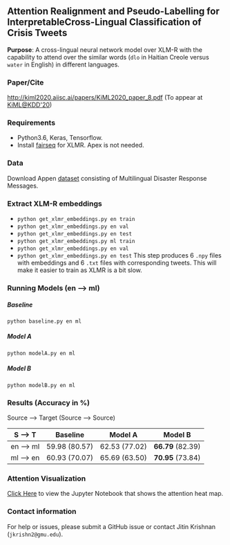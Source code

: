 ## Attention Realignment and Pseudo-Labelling for InterpretableCross-Lingual Classification of Crisis Tweets

**Purpose**: A cross-lingual neural network model over XLM-R with the capability to attend over the similar words (```dlo``` in Haitian Creole versus ```water``` in English) in different languages.

### Paper/Cite
http://kiml2020.aiisc.ai/papers/KiML2020_paper_8.pdf (To appear at [KiML@KDD'20](http://kiml2020.aiisc.ai/index.html))

### Requirements
- Python3.6, Keras, Tensorflow.
- Install [fairseq](https://github.com/pytorch/fairseq) for XLMR. Apex is not needed.

### Data
Download Appen [dataset](https://appen.com/datasets/combined-disaster-response-data/) consisting of Multilingual Disaster Response Messages.

### Extract XLM-R embeddings
- ```python get_xlmr_embeddings.py en train```
- ```python get_xlmr_embeddings.py en val```
- ```python get_xlmr_embeddings.py en test```
- ```python get_xlmr_embeddings.py ml train ```
- ```python get_xlmr_embeddings.py en val```
- ```python get_xlmr_embeddings.py en test```
This step produces 6 ```.npy``` files with embeddings and 6 ```.txt``` files with corresponding tweets. This will make it easier to train as XLMR is a bit slow.

### Running Models (en --> ml)
##### Baseline
```python baseline.py en ml```
##### Model A
```python modelA.py en ml```
##### Model B
```python modelB.py en ml```

### Results (Accuracy in %)
Source --> Target (Source --> Source)

| S --> T | Baseline | Model A | Model B|
 :-: |  :-: |  :-: |  :-: 
| en --> ml | 59.98 (80.57) | 62.53 (77.02) | **66.79** (82.39) |
| ml --> en | 60.93 (70.07) | 65.69 (63.50) | **70.95** (73.84) |

### Attention Visualization
[Click Here](https://github.com/jitinkrishnan/Cross-Lingual-Crisis-Tweet-Classification/blob/master/Attention%20Plot%20Example.ipynb) to view the Jupyter Notebook that shows the attention heat map.

### Contact information
For help or issues, please submit a GitHub issue or contact Jitin Krishnan (`jkrishn2@gmu.edu`).

